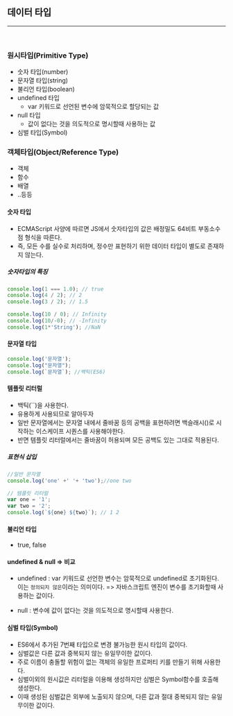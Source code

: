 ## 데이터 타입

---

<br />

### 원시타입(Primitive Type)
- 숫자 타입(number)
- 문자열 타입(string)
- 불리언 타입(boolean)
- undefined 타입
  - var 키워드로 선언된 변수에 암묵적으로 할당되는 값
- null 타입
  - 값이 없다는 것을 의도적으로 명시할때 사용하는 값
- 심벌 타입(Symbol)

### 객체타입(Object/Reference Type)
- 객체
- 함수
- 배열
- ..등등

#### 숫자 타입 
- ECMAScript 사양에 따르면 JS에서 숫자타입의 값은 배정밀도 64비트 부동소수점 형식을 따른다. 
- 즉, 모든 수를 실수로 처리하며, 정수만 표현하기 위한 데이터 타입이 별도로 존재하지 않는다.

##### 숫자타입의 특징 
```js
console.log(1 === 1.0); // true
console.log(4 / 2); // 2
console.log(3 / 2); // 1.5

console.log(10 / 0); // Infinity
console.log(10/-0); // -Infinity
console.log(1*'String'); //NaN
```

#### 문자열 타입
```js
console.log('문자열');
console.log("문자열");
console.log(`문자열`); //백틱(ES6)
```

#### 템플릿 리터럴 
- 백틱(``)을 사용한다.
- 유용하게 사용되므로 알아두자
- 일반 문자열에서는 문자열 내에서 줄바꿈 등의 공백을 표현하려면 백슬래시(\)로 시작하는 이스케이프 시퀀스를 사용해야한다.
- 반면 템플릿 리터럴에서는 줄바꿈이 허용되며 모든 공백도 있는 그대로 적용된다.
  
##### 표현식 삽입

```js 
//일반 문자열
console.log('one' +' '+ 'two');//one two

// 템플릿 리터럴
var one = '1';
var two = '2';
console.log(`${one} ${two}`); // 1 2
```

#### 불리언 타입 
- true, false


#### undefined & null => 비교

- undefined : var 키워드로 선언한 변수는 암묵적으로 undefined로 초기화된다. 이는 `정의되지 않은`이라는 의미이다. => 자바스크립트 엔진이 변수를 초기화할때 사용하는 값이다.

- null : 변수에 값이 없다는 것을 의도적으로 명시할때 사용한다.

#### 심벌 타입(Symbol)
- ES6에서 추가된 7번째 타입으로 변경 불가능한 원시 타입의 값이다. 
- 심벌값은 다른 값과 중복되지 않는 유일무이한 값이다.
- 주로 이름이 충돌할 위험이 없는 객체의 유일한 프로퍼티 키를 만들기 위해 사용한다.
- 심벌이외의 원시값은 리터럴을 이용해 생성하지만 심벌은 Symbol함수를 호출해 생성한다.
- 이때 생성된 심벌값은 외부에 노출되지 않으며, 다른 값과 절대 중복되지 않는 유일무이한 값이다.
